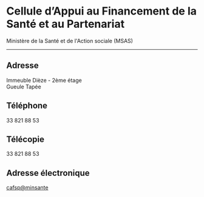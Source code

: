 # Cellule d’Appui au Financement de la Santé et au Partenariat

Ministère de la Santé et de l'Action sociale (MSAS)  

------------------------------------------------------

**Adresse**
-----------

Immeuble Dièze - 2ème étage  
Gueule Tapée

**Téléphone**
-------------

33 821 88 53

**Télécopie**
-------------

33 821 88 53

**Adresse électronique**
------------------------

[cafsp@minsante](../../../services/cafspminsante.md)